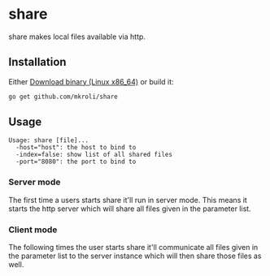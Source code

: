 share
=====

share makes local files available via http.

## Installation

Either [Download binary (Linux x86_64)](https://github.com/mkroli/share/releases/download/0.2/share)
or build it:
```sh
go get github.com/mkroli/share
```

## Usage
```
Usage: share [file]...
  -host="host": the host to bind to
  -index=false: show list of all shared files
  -port="8080": the port to bind to
```

### Server mode
The first time a users starts share it'll run in server mode.
This means it starts the http server which will share all files given in the parameter list.


### Client mode
The following times the user starts share it'll communicate all files given in the parameter list to the server instance which will then share those files as well.
